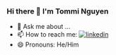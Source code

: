 ### Hi there 👋 I'm Tommi Nguyen
 - 💬 Ask me about ...
 - 📫 How to reach me:  <a href="https://www.linkedin.com/in/tommi-t-nguyen/" target="_blank"><img alt="linkedin" src="https://img.shields.io/badge/-LinkedIn-black.svg?style=for-the-badge&logo=linkedin&colorB=1C5D99"/></a>
 - 😄 Pronouns: He/Him


